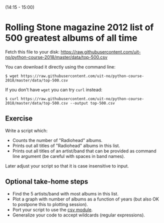 (14:15 - 15:00)


# Rolling Stone magazine 2012 list of 500 greatest albums of all time

Fetch this file to your disk:
https://raw.githubusercontent.com/uit-no/python-course-2018/master/data/top-500.csv

You can download it directly using the command line:

```shell
$ wget https://raw.githubusercontent.com/uit-no/python-course-2018/master/data/top-500.csv
```

If you don't have `wget` you can try `curl` instead:

```shell
$ curl https://raw.githubusercontent.com/uit-no/python-course-2018/master/data/top-500.csv --output top-500.csv
```

## Exercise

Write a script which:
- Counts the number of "Radiohead" albums.
- Prints out all titles of "Radiohead" albums in this list.
- Prints out all titles of an artist/band that can be provided
  as command line argument (be careful with spaces in band names).

Later adjust your script so that it is case insensitive to input.


## Optional take-home steps

- Find the 5 artists/band with most albums in this list.
- Plot a graph with number of albums as a function of years
  (but also OK to postpone this to plotting session).
- Port your script to use the [csv module](https://docs.python.org/3/library/csv.html).
- Generalize your code to accept wildcards (regular expressions).
